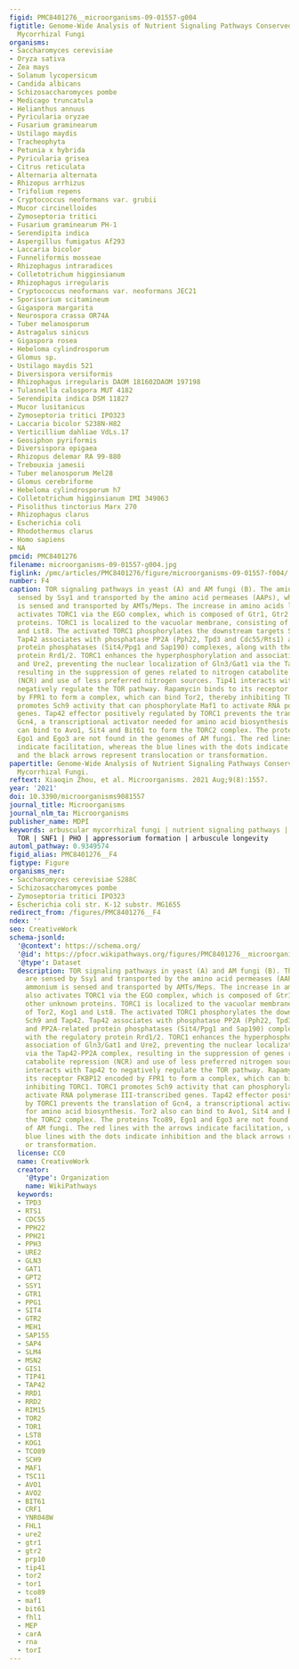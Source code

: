 ```yaml
---
figid: PMC8401276__microorganisms-09-01557-g004
figtitle: Genome-Wide Analysis of Nutrient Signaling Pathways Conserved in Arbuscular
  Mycorrhizal Fungi
organisms:
- Saccharomyces cerevisiae
- Oryza sativa
- Zea mays
- Solanum lycopersicum
- Candida albicans
- Schizosaccharomyces pombe
- Medicago truncatula
- Helianthus annuus
- Pyricularia oryzae
- Fusarium graminearum
- Ustilago maydis
- Tracheophyta
- Petunia x hybrida
- Pyricularia grisea
- Citrus reticulata
- Alternaria alternata
- Rhizopus arrhizus
- Trifolium repens
- Cryptococcus neoformans var. grubii
- Mucor circinelloides
- Zymoseptoria tritici
- Fusarium graminearum PH-1
- Serendipita indica
- Aspergillus fumigatus Af293
- Laccaria bicolor
- Funneliformis mosseae
- Rhizophagus intraradices
- Colletotrichum higginsianum
- Rhizophagus irregularis
- Cryptococcus neoformans var. neoformans JEC21
- Sporisorium scitamineum
- Gigaspora margarita
- Neurospora crassa OR74A
- Tuber melanosporum
- Astragalus sinicus
- Gigaspora rosea
- Hebeloma cylindrosporum
- Glomus sp.
- Ustilago maydis 521
- Diversispora versiformis
- Rhizophagus irregularis DAOM 181602DAOM 197198
- Tulasnella calospora MUT 4182
- Serendipita indica DSM 11827
- Mucor lusitanicus
- Zymoseptoria tritici IPO323
- Laccaria bicolor S238N-H82
- Verticillium dahliae VdLs.17
- Geosiphon pyriformis
- Diversispora epigaea
- Rhizopus delemar RA 99-880
- Trebouxia jamesii
- Tuber melanosporum Mel28
- Glomus cerebriforme
- Hebeloma cylindrosporum h7
- Colletotrichum higginsianum IMI 349063
- Pisolithus tinctorius Marx 270
- Rhizophagus clarus
- Escherichia coli
- Rhodothermus clarus
- Homo sapiens
- NA
pmcid: PMC8401276
filename: microorganisms-09-01557-g004.jpg
figlink: /pmc/articles/PMC8401276/figure/microorganisms-09-01557-f004/
number: F4
caption: TOR signaling pathways in yeast (A) and AM fungi (B). The amino acids are
  sensed by Ssy1 and transported by the amino acid permeases (AAPs), while the ammonium
  is sensed and transported by AMTs/Meps. The increase in amino acids levels also
  activates TORC1 via the EGO complex, which is composed of Gtr1, Gtr2 and other unknown
  proteins. TORC1 is localized to the vacuolar membrane, consisting of Tor2, Kog1
  and Lst8. The activated TORC1 phosphorylates the downstream targets Sch9 and Tap42.
  Tap42 associates with phosphatase PP2A (Pph22, Tpd3 and Cdc55/Rts1) and PP2A-related
  protein phosphatases (Sit4/Ppg1 and Sap190) complexes, along with the regulatory
  protein Rrd1/2. TORC1 enhances the hyperphosphorylation and association of Gln3/Gat1
  and Ure2, preventing the nuclear localization of Gln3/Gat1 via the Tap42-PP2A complex,
  resulting in the suppression of genes related to nitrogen catabolite repression
  (NCR) and use of less preferred nitrogen sources. Tip41 interacts with Tap42 to
  negatively regulate the TOR pathway. Rapamycin binds to its receptor FKBP12 encoded
  by FPR1 to form a complex, which can bind Tor2, thereby inhibiting TORC1. TORC1
  promotes Sch9 activity that can phosphorylate Maf1 to activate RNA polymerase III-transcribed
  genes. Tap42 effector positively regulated by TORC1 prevents the translation of
  Gcn4, a transcriptional activator needed for amino acid biosynthesis. Tor2 also
  can bind to Avo1, Sit4 and Bit61 to form the TORC2 complex. The proteins Tco89,
  Ego1 and Ego3 are not found in the genomes of AM fungi. The red lines with the arrows
  indicate facilitation, whereas the blue lines with the dots indicate inhibition
  and the black arrows represent translocation or transformation.
papertitle: Genome-Wide Analysis of Nutrient Signaling Pathways Conserved in Arbuscular
  Mycorrhizal Fungi.
reftext: Xiaoqin Zhou, et al. Microorganisms. 2021 Aug;9(8):1557.
year: '2021'
doi: 10.3390/microorganisms9081557
journal_title: Microorganisms
journal_nlm_ta: Microorganisms
publisher_name: MDPI
keywords: arbuscular mycorrhizal fungi | nutrient signaling pathways | cAMP/PKA |
  TOR | SNF1 | PHO | appressorium formation | arbuscule longevity
automl_pathway: 0.9349574
figid_alias: PMC8401276__F4
figtype: Figure
organisms_ner:
- Saccharomyces cerevisiae S288C
- Schizosaccharomyces pombe
- Zymoseptoria tritici IPO323
- Escherichia coli str. K-12 substr. MG1655
redirect_from: /figures/PMC8401276__F4
ndex: ''
seo: CreativeWork
schema-jsonld:
  '@context': https://schema.org/
  '@id': https://pfocr.wikipathways.org/figures/PMC8401276__microorganisms-09-01557-g004.html
  '@type': Dataset
  description: TOR signaling pathways in yeast (A) and AM fungi (B). The amino acids
    are sensed by Ssy1 and transported by the amino acid permeases (AAPs), while the
    ammonium is sensed and transported by AMTs/Meps. The increase in amino acids levels
    also activates TORC1 via the EGO complex, which is composed of Gtr1, Gtr2 and
    other unknown proteins. TORC1 is localized to the vacuolar membrane, consisting
    of Tor2, Kog1 and Lst8. The activated TORC1 phosphorylates the downstream targets
    Sch9 and Tap42. Tap42 associates with phosphatase PP2A (Pph22, Tpd3 and Cdc55/Rts1)
    and PP2A-related protein phosphatases (Sit4/Ppg1 and Sap190) complexes, along
    with the regulatory protein Rrd1/2. TORC1 enhances the hyperphosphorylation and
    association of Gln3/Gat1 and Ure2, preventing the nuclear localization of Gln3/Gat1
    via the Tap42-PP2A complex, resulting in the suppression of genes related to nitrogen
    catabolite repression (NCR) and use of less preferred nitrogen sources. Tip41
    interacts with Tap42 to negatively regulate the TOR pathway. Rapamycin binds to
    its receptor FKBP12 encoded by FPR1 to form a complex, which can bind Tor2, thereby
    inhibiting TORC1. TORC1 promotes Sch9 activity that can phosphorylate Maf1 to
    activate RNA polymerase III-transcribed genes. Tap42 effector positively regulated
    by TORC1 prevents the translation of Gcn4, a transcriptional activator needed
    for amino acid biosynthesis. Tor2 also can bind to Avo1, Sit4 and Bit61 to form
    the TORC2 complex. The proteins Tco89, Ego1 and Ego3 are not found in the genomes
    of AM fungi. The red lines with the arrows indicate facilitation, whereas the
    blue lines with the dots indicate inhibition and the black arrows represent translocation
    or transformation.
  license: CC0
  name: CreativeWork
  creator:
    '@type': Organization
    name: WikiPathways
  keywords:
  - TPD3
  - RTS1
  - CDC55
  - PPH22
  - PPH21
  - PPH3
  - URE2
  - GLN3
  - GAT1
  - GPT2
  - SSY1
  - GTR1
  - PPG1
  - SIT4
  - GTR2
  - MEH1
  - SAP155
  - SAP4
  - SLM4
  - MSN2
  - GIS1
  - TIP41
  - TAP42
  - RRD1
  - RRD2
  - RIM15
  - TOR2
  - TOR1
  - LST8
  - KOG1
  - TCO89
  - SCH9
  - MAF1
  - TSC11
  - AVO1
  - AVO2
  - BIT61
  - CRF1
  - YNR048W
  - FHL1
  - ure2
  - gtr1
  - gtr2
  - prp10
  - tip41
  - tor2
  - tor1
  - tco89
  - maf1
  - bit61
  - fhl1
  - MEP
  - carA
  - rna
  - torI
---
```

